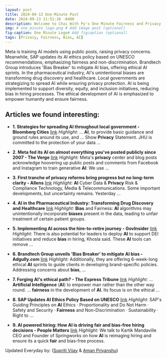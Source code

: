 ```yaml
---
layout: post
title: 2024-09-13 One-Minute Post
date: 2024-09-13 11:51:18 -0400
description: Welcome to Chai With Py's One Minute Fairness and Privacy, which aims to provide you the current happenings in the world of Fairness, Privacy, and AI.
img: # one_minute_logo.png # Add image post (optional)
fig-caption: One Minute Logo# Add figcaption (optional)
tags: [Privacy, Fairness, Bias, AI]
---
```


Meta is training AI models using public posts, raising privacy concerns. Meanwhile, SAP updates its AI ethics policy based on UNESCO recommendations, emphasizing fairness and non-discrimination. Brandtech Group introduces 'Bias Breaker' to mitigate AI bias, offering ethical AI sprints. In the pharmaceutical industry, AI's unintentional biases are transforming drug discovery and healthcare. Local governments are strategizing to spread AI while ensuring privacy protection. AI is being implemented to support diversity, equity, and inclusion initiatives, reducing bias in hiring processes. The ethical development of AI is emphasized to empower humanity and ensure fairness.

## Articles we found interesting:

- **1. Strategies for spreading <b>AI</b> throughout local government - Bloomberg Cities** [link](https://bloombergcities.jhu.edu/news/strategies-spreading-ai-throughout-local-government)
_Highlight:_ ... <b>AI</b>, to provide basic guidance and ground rules around its use, and ... Show <b>Privacy</b> Statement. JHU is committed to the protection of your data&nbsp;...

- **2. Meta fed its <b>AI</b> on almost everything you&#39;ve posted publicly since 2007 - The Verge** [link](https://www.theverge.com/2024/9/12/24242789/meta-training-ai-models-facebook-instagram-photo-post-data)
_Highlight:_ Meta&#39;s <b>privacy</b> center and blog posts acknowledge hoovering up public posts and comments from Facebook and Instagram to train generative <b>AI</b>: We use&nbsp;...

- **3. First tranche of <b>privacy</b> reforms bring progress but no long-term clarity - Allens** [link](https://www.allens.com.au/insights-news/insights/2024/09/first-tranche-of-privacy-reforms-bring-progress-but-no-long-term-clarity/)
_Highlight:_ <b>AI</b> Cyber Data &amp; <b>Privacy</b> Risk &amp; Compliance Technology, Media &amp; Telecommunications. Some important developments, but uncertainty remains. Yesterday&nbsp;...

- **4. <b>AI</b> in the Pharmaceutical Industry: Transforming Drug Discovery and Healthcare** [link](https://appinventiv.com/blog/ai-in-pharmaceutical-industry/)
_Highlight:_ <b>Bias</b> and Fairness: <b>AI</b> algorithms may unintentionally incorporate <b>biases</b> present in the data, leading to unfair treatment of certain patient groups.

- **5. Implementing <b>AI</b> across the hire-to-retire journey - GovInsider** [link](https://govinsider.asia/intl-en/article/implementing-ai-across-the-hire-to-retire-journey)
_Highlight:_ There is also potential for leaders to deploy <b>AI</b> to support DEI initiatives and reduce <b>bias</b> in hiring, Khosla said. These <b>AI</b> tools can remove&nbsp;...

- **6. Brandtech Group unveils &#39;<b>Bias</b> Breaker&#39; to mitigate <b>AI bias</b> - Adgully.com** [link](https://www.adgully.com/brandtech-group-unveils-bias-breaker-to-mitigate-ai-bias-150392.html)
_Highlight:_ Additionally, they are offering 6-week-long ethical <b>AI</b> sprints to guide clients in developing brand-specific policies. Addressing concerns about <b>bias</b>,&nbsp;...

- **7. Forging <b>AI&#39;s</b> ethical path? - The Express Tribune** [link](https://tribune.com.pk/story/2495717/forging-ais-ethical-path)
_Highlight:_ ... <b>Artificial Intelligence</b> (<b>AI</b>) to empower man rather than the other way round. ... <b>fairness</b> in the development of <b>AI</b>. Its focus is on the ethical&nbsp;...

- **8. SAP Updates <b>AI</b> Ethics Policy Based on UNESCO** [link](https://news.sap.com/2024/09/why-sap-updated-ai-ethics-policy-unesco-recommendation/)
_Highlight:_ SAP&#39;s Guiding Principles on <b>AI</b> Ethics &middot; Proportionality and Do Not Harm &middot; Safety and Security &middot; <b>Fairness</b> and Non-Discrimination &middot; Sustainability &middot; Right to&nbsp;...

- **9. <b>AI</b> powered hiring: How <b>AI</b> is driving <b>fair</b> and bias-free hiring decisions - People Matters** [link](https://www.peoplematters.in/article/recruitment/ai-powered-hiring-how-ai-is-driving-fair-and-bias-free-hiring-decisions-42681)
_Highlight:_ We talk to Kartik Mandaville CEO and Founder of Springworks on how <b>AI</b> is reimaging hiring and ensure its a quick <b>fair</b> and bias-free process.


Updated Everyday by: (<a href="https://supritivijay.github.io/">Supriti Vijay</a> & <a href="https://amanpriyanshu.github.io/">Aman Priyanshu</a>)
